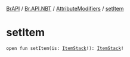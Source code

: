 [BrAPI](../../index.md) / [Br.API.NBT](../index.md) / [AttributeModifiers](index.md) / [setItem](./set-item.md)

# setItem

`open fun setItem(is: `[`ItemStack`](https://hub.spigotmc.org/javadocs/spigot/org/bukkit/inventory/ItemStack.html)`!): `[`ItemStack`](https://hub.spigotmc.org/javadocs/spigot/org/bukkit/inventory/ItemStack.html)`!`